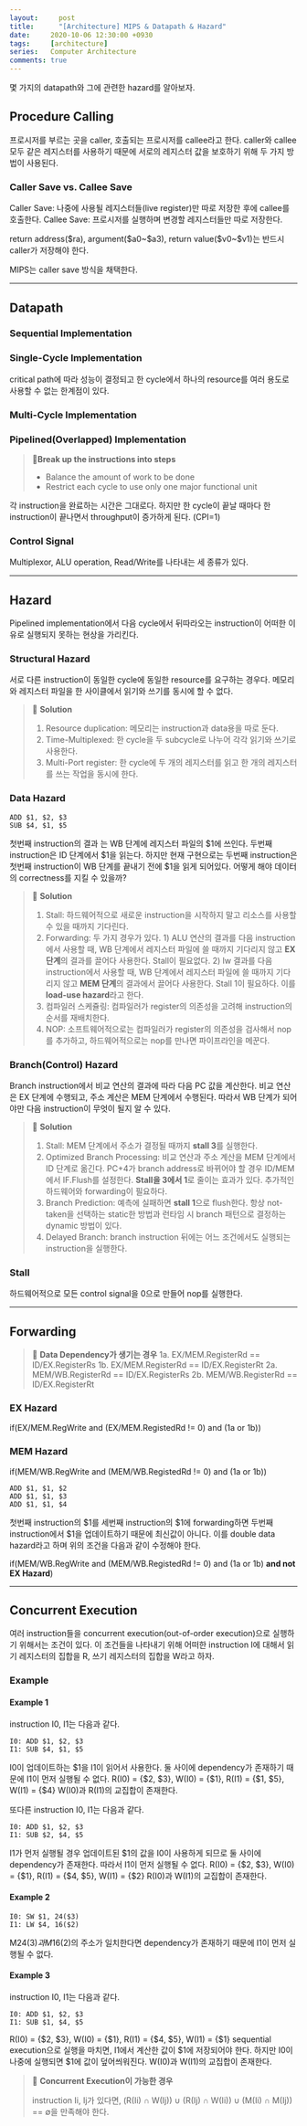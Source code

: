 ```yaml
---
layout:		post
title:		"[Architecture] MIPS & Datapath & Hazard"
date:     2020-10-06 12:30:00 +0930
tags:     [architecture]
series:   Computer Architecture
comments: true
---
```


몇 가지의 datapath와 그에 관련한 hazard를 알아보자.

## Procedure Calling

프로시저를 부르는 곳을 caller, 호출되는 프로시저를 callee라고 한다. caller와 callee 모두 같은 레지스터를 사용하기 때문에 서로의 레지스터 값을 보호하기 위해 두 가지 방법이 사용된다.

### Caller Save vs. Callee Save

Caller Save: 나중에 사용될 레지스터들(live register)만 따로 저장한 후에 callee를 호출한다.
Callee Save: 프로시저를 실행하며 변경할 레지스터들만 따로 저장한다.

return address(\$ra), argument(\$a0~\$a3), return value(\$v0~\$v1)는 반드시 caller가 저장해야 한다.

MIPS는 caller save 방식을 채택한다.

---

## Datapath

### Sequential Implementation

### Single-Cycle Implementation

critical path에 따라 성능이 결정되고 한 cycle에서 하나의 resource를 여러 용도로 사용할 수 없는 한계점이 있다.
### Multi-Cycle Implementation

### Pipelined(Overlapped) Implementation

>🔎**Break up the instructions into steps**
>
>* Balance the amount of work to be done
>* Restrict each cycle to use only one major functional unit


각 instruction을 완료하는 시간은 그대로다. 하지만 한 cycle이 끝날 때마다 한 instruction이 끝나면서 throughput이 증가하게 된다. (CPI=1)

### Control Signal

Multiplexor, ALU operation, Read/Write를 나타내는 세 종류가 있다.

---

## Hazard

Pipelined implementation에서 다음 cycle에서 뒤따라오는 instruction이 어떠한 이유로 실행되지 못하는 현상을 가리킨다.

### Structural Hazard

서로 다른 instruction이 동일한 cycle에 동일한 resource를 요구하는 경우다. 메모리와 레지스터 파일을 한 사이클에서 읽기와 쓰기를 동시에 할 수 없다.
>🔎 **Solution**
>
>1. Resource duplication: 메모리는 instruction과 data용을 따로 둔다.
>2. Time-Multiplexed: 한 cycle을 두 subcycle로 나누어 각각 읽기와 쓰기로 사용한다.
>3. Multi-Port register: 한 cycle에 두 개의 레지스터를 읽고 한 개의 레지스터를 쓰는 작업을 동시에 한다.


### Data Hazard

```
ADD $1, $2, $3
SUB $4, $1, $5
```
첫번째 instruction의 결과 는 WB 단계에 레지스터 파일의 $1에 쓰인다. 두번째 instruction은 ID 단계에서 $1을 읽는다. 하지만 현재 구현으로는 두번째 instruction은 첫번째 instruction이 WB 단계를 끝내기 전에 $1을 읽게 되어있다. 어떻게 해야 데이터의 correctness를 지킬 수 있을까?
>🔎 **Solution**
>
>1. Stall: 하드웨어적으로 새로운 instruction을 시작하지 말고 리소스를 사용할 수 있을 때까지 기다린다.
>2. Forwarding: 두 가지 경우가 있다. 1) ALU 연산의 결과를 다음 instruction에서 사용할 때, WB 단계에서 레지스터 파일에 쓸 때까지 기다리지 않고 **EX 단계**의 결과를 끌어다 사용한다. Stall이 필요없다. 2) lw 결과를 다음 instruction에서 사용할 때, WB 단계에서 레지스터 파일에 쓸 때까지 기다리지 않고 **MEM 단계**의 결과에서 끌어다 사용한다. Stall 1이 필요하다. 이를 **load-use hazard**라고 한다.
>3. 컴파일러 스케쥴링: 컴파일러가 register의 의존성을 고려해 instruction의 순서를 재배치한다.
>4. NOP: 소프트웨어적으로는 컴파일러가 register의 의존성을 검사해서 nop를 추가하고, 하드웨어적으로는 nop를 만나면 파이프라인을 메꾼다.


### Branch(Control) Hazard

Branch instruction에서 비교 연산의 결과에 따라 다음 PC 값을 계산한다. 비교 연산은 EX 단계에 수행되고, 주소 계산은 MEM 단계에서 수행된다. 따라서 WB 단계가 되어야만 다음 instruction이 무엇이 될지 알 수 있다.

>🔎 **Solution**
>
>1. Stall: MEM 단계에서 주소가 결정될 때까지 **stall 3**를 실행한다.
>2. Optimized Branch Processing: 비교 연산과 주소 계산을 MEM 단계에서 ID 단계로 옮긴다. PC+4가 branch address로 바뀌어야 할 경우 ID/MEM에서 IF.Flush를 설정한다. **Stall을 3에서 1**로 줄이는 효과가 있다. 추가적인 하드웨어와 forwarding이 필요하다.
>3. Branch Prediction: 예측에 실패하면 **stall 1**으로 flush한다. 항상 not-taken을 선택하는 static한 방법과 런타임 시 branch 패턴으로 결정하는 dynamic 방법이 있다.
>4. Delayed Branch: branch instruction 뒤에는 어느 조건에서도 실행되는 instruction을 실행한다.


### Stall

하드웨어적으로 모든 control signal을 0으로 만들어 nop를 실행한다.

---

## Forwarding

>🔎 **Data Dependency가 생기는 경우**
>1a. EX/MEM.RegisterRd == ID/EX.RegisterRs
>1b. EX/MEM.RegisterRd == ID/EX.RegisterRt
>2a. MEM/WB.RegisterRd == ID/EX.RegisterRs
>2b. MEM/WB.RegisterRd == ID/EX.RegisterRt



### EX Hazard

if(EX/MEM.RegWrite and (EX/MEM.RegistedRd != 0) and (1a or 1b))

### MEM Hazard

if(MEM/WB.RegWrite and (MEM/WB.RegistedRd != 0) and (1a or 1b))

```
ADD $1, $1, $2
ADD $1, $1, $3
ADD $1, $1, $4
```
첫번째 instruction의 $1를 세번째 instruction의 $1에 forwarding하면 두번째 instruction에서 $1을 업데이트하기 때문에 최신값이 아니다. 이를 double data hazard라고 하며 위의 조건을 다음과 같이 수정해야 한다.

if(MEM/WB.RegWrite and (MEM/WB.RegistedRd != 0) and (1a or 1b) **and not EX Hazard**)

---

## Concurrent Execution

여러 instruction들을 concurrent execution(out-of-order execution)으로 실행하기 위해서는 조건이 있다. 이 조건들을 나타내기 위해 어떠한 instruction I에 대해서 읽기 레지스터의 집합을 R, 쓰기 레지스터의 집합을 W라고 하자.

### Example

#### Example 1

instruction I0, I1는 다음과 같다.
```
I0: ADD $1, $2, $3
I1: SUB $4, $1, $5
```
I0이 업데이트하는 $1을 I1이 읽어서 사용한다. 둘 사이에 dependency가 존재하기 때문에 I1이 먼저 실행될 수 없다.
R(I0) = {$2, $3}, W(I0) = {$1}, R(I1) = {$1, $5}, W(I1) = {$4}
W(I0)과 R(I1)의 교집합이 존재한다.

또다른 instruction I0, I1는 다음과 같다.
```
I0: ADD $1, $2, $3
I1: SUB $2, $4, $5
```
I1가 먼저 실행될 경우 업데이트된 $1의 값을 I0이 사용하게 되므로 둘 사이에 dependency가 존재한다. 따라서 I1이 먼저 실행될 수 없다.
R(I0) = {$2, $3}, W(I0) = {$1}, R(I1) = {$4, $5}, W(I1) = {$2}
R(I0)과 W(I1)의 교집합이 존재한다.

#### Example 2

```
I0: SW $1, 24($3)
I1: LW $4, 16($2)
```
M24($3)과 M16($2)의 주소가 일치한다면 dependency가 존재하기 때문에 I1이 먼저 실행될 수 없다.

#### Example 3

instruction I0, I1는 다음과 같다.
```
I0: ADD $1, $2, $3
I1: SUB $1, $4, $5
```
R(I0) = {$2, $3}, W(I0) = {$1}, R(I1) = {$4, $5}, W(I1) = {$1}
sequential execution으로 실행을 마치면, I1에서 계산한 값이 $1에 저장되어야 한다. 하지만 I0이 나중에 실행되면 $1에 값이 덮어씌워진다.
W(I0)과 W(I1)의 교집합이 존재한다.



>🔎 **Concurrent Execution이 가능한 경우**
>
>instruction Ii, Ij가 있다면, (R(Ii) ∩ W(Ij)) ∪ (R(Ij) ∩ W(Ii)) ∪ (M(Ii) ∩ M(Ij)) == ∅을 만족해야 한다.
